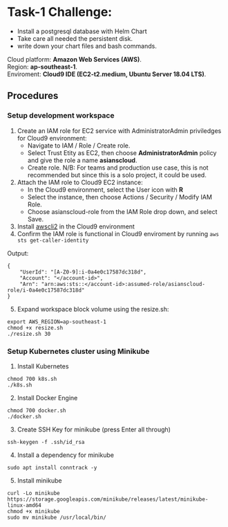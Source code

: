 # Task-1 Challenge: 
- Install a postgresql database with Helm Chart
- Take care all needed the persistent disk. 
- write down your chart files and bash commands.

Cloud platform: **Amazon Web Services (AWS)**. <br>
Region: **ap-southeast-1**. <br>
Enviroment: **Cloud9 IDE (EC2-t2.medium, Ubuntu Server 18.04 LTS)**. <br>

## Procedures
### Setup development workspace
1. Create an IAM role for EC2 service with AdministratorAdmin priviledges for Cloud9 environment:
    - Navigate to IAM / Role / Create role.
    - Select Trust Etity as EC2, then choose **AdministratorAdmin** policy and give the role a name **asianscloud**.
    - Create role.
N/B: For teams and production use case, this is not recommended but since this is a solo project, it could be used.
2. Attach the IAM role to Cloud9 EC2 instance: 
    - In the Cloud9 environment, select the User icon with **R**
    - Select the instance, then choose Actions / Security / Modify IAM Role.
    - Choose asianscloud-role from the IAM Role drop down, and select Save.
3. Install [awscli2](https://docs.aws.amazon.com/cli/latest/userguide/getting-started-install.html) in the Cloud9 environment
4. Confirm the IAM role is functional in  Cloud9 enviroment by running
  `aws sts get-caller-identity`

Output:

  ```
  {
      "UserId": "[A-Z0-9]:i-0a4e0c17587dc318d",
      "Account": "</account-id>",
      "Arn": "arn:aws:sts::</account-id>:assumed-role/asianscloud-role/i-0a4e0c17587dc318d"
  }
```

5. Expand workspace block volume using the resize.sh:

```
export AWS_REGION=ap-southeast-1
chmod +x resize.sh
./resize.sh 30
```

### Setup Kubernetes cluster using Minikube
1. Install Kubernetes

```
chmod 700 k8s.sh
./k8s.sh
```

2. Install Docker Engine

```
chmod 700 docker.sh
./docker.sh
```

3. Create SSH Key for minikube (press Enter all through)

`ssh-keygen -f .ssh/id_rsa`

4. Install a dependency for minikube

`sudo apt install conntrack -y`

5. Install minikube

```
curl -Lo minikube https://storage.googleapis.com/minikube/releases/latest/minikube-linux-amd64
chmod +x minikube
sudo mv minikube /usr/local/bin/
```

<!--6. Start minikube-->

<!--`sudo minikube start --vm-driver=none`-->
<!--N/B: We’re using -— vm-driver=none because minikube is running on a virtual machine. This approach defaults minikube to use docker as its driver.-->

<!--7. Confirm the minikube cluster is ready by running this command:-->

<!--`sudo minikube status`-->
<!--Your output should look like this, meaning that the cluster has been set up successfully.-->

<!--```-->
<!--minikube-->
<!--type: Control Plane-->
<!--host: Running-->
<!--kubelet: Running-->
<!--apiserver: Running-->
<!--kubeconfig: Configured-->
<!--```-->